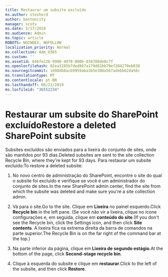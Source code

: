 ```yaml
---
title: Restaurar um subsite excluído
ms.author: stevhord
author: bentoncity
manager: scotv
ms.date: 5/17/2018
ms.audience: Admin
ms.topic: article
ROBOTS: NOINDEX, NOFOLLOW
localization_priority: Normal
ms.collection: Adm_O365
ms.custom: ''
ms.assetid: 646fe22b-9980-4970-800b-034788de0c7f
ms.openlocfilehash: 82ea3285b7ded867a179d81bb79ef204270eb038
ms.sourcegitcommit: 1d98db8acb9959aba3b5e308a567ade6b62da56c
ms.translationtype: MT
ms.contentlocale: pt-BR
ms.lasthandoff: 08/22/2019
ms.locfileid: "36552234"
---
```

# <a name="restore-a-deleted-sharepoint-subsite"></a><span data-ttu-id="f819d-102">Restaurar um subsite do SharePoint excluído</span><span class="sxs-lookup"><span data-stu-id="f819d-102">Restore a deleted SharePoint subsite</span></span>

<span data-ttu-id="f819d-103">Subsites excluídos são enviados para a lixeira do conjunto de sites, onde são mantidos por 93 dias.</span><span class="sxs-lookup"><span data-stu-id="f819d-103">Deleted subsites are sent to the site collection Recycle Bin, where they're kept for 93 days.</span></span> <span data-ttu-id="f819d-104">Para restaurar um subsite excluído:</span><span class="sxs-lookup"><span data-stu-id="f819d-104">To restore a deleted subsite:</span></span>
  
1. <span data-ttu-id="f819d-105">No novo centro de administração do SharePoint, encontre o site do qual o subsite foi excluído e verifique se você é um administrador do conjunto de sites.</span><span class="sxs-lookup"><span data-stu-id="f819d-105">In the new SharePoint admin center, find the site from which the subsite was deleted and make sure you're a site collection admin.</span></span> 
    
2. <span data-ttu-id="f819d-106">Vá para o site.</span><span class="sxs-lookup"><span data-stu-id="f819d-106">Go to the site.</span></span> <span data-ttu-id="f819d-107">Clique em **Lixeira** no painel esquerdo.</span><span class="sxs-lookup"><span data-stu-id="f819d-107">Click **Recycle bin** in the left pane.</span></span> <span data-ttu-id="f819d-108">(Se você não vir a lixeira, clique no ícone configurações e, em seguida, clique em **conteúdo do site**.</span><span class="sxs-lookup"><span data-stu-id="f819d-108">(If you don't see the Recycle bin, click the Settings icon, and then click **Site contents**.</span></span> <span data-ttu-id="f819d-109">A lixeira fica na extrema direita da barra de comandos na parte superior.</span><span class="sxs-lookup"><span data-stu-id="f819d-109">The Recycle Bin is on the far right of the command bar at the top.)</span></span>
    
3. <span data-ttu-id="f819d-110">Na parte inferior da página, clique em **Lixeira de segundo estágio**.</span><span class="sxs-lookup"><span data-stu-id="f819d-110">At the bottom of the page, click **Second-stage recycle bin**.</span></span>
    
4. <span data-ttu-id="f819d-111">Clique à esquerda do subsite e clique em **restaurar**.</span><span class="sxs-lookup"><span data-stu-id="f819d-111">Click to the left of the subsite, and then click **Restore**.</span></span>
    

